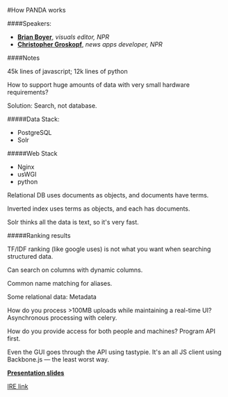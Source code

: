 #How PANDA works

####Speakers:

* **[Brian Boyer][8508-001]**, *visuals editor, NPR*
* **[Christopher Groskopf][8508-002]**, *news apps developer, NPR*


[8508-001]: https://twitter.com/brianboyer
[8508-002]: https://twitter.com/onyxfish
####Notes

45k lines of javascript; 12k lines of python

How to support huge amounts of data with very small hardware requirements?

Solution: Search, not database.

#####Data Stack:

* PostgreSQL
* Solr

#####Web Stack

* Nginx
* usWGI
* python

Relational DB uses documents as objects, and documents have terms.

Inverted index uses terms as objects, and each has documents.

Solr thinks all the data is text, so it's very fast.

#####Ranking results

TF/IDF ranking (like google uses) is not what you want when searching structured data.

Can search on columns with dynamic columns.

Common name matching for aliases.

Some relational data: Metadata

How do you process >100MB uploads while maintaining a real-time UI? Asynchronous processing with celery.

How do you provide access for both people and machines? Program API first.

Even the GUI goes through the API using tastypie. It's an all JS client using Backbone.js — the least worst way.

**[Presentation slides](https://docs.google.com/presentation/d/1yLwVEfRFVbhJPL-yuAK6yVmdRzs8s5STiSiQBRPdcY4/pub?start=false&loop=false&delayms=3000&slide=id.p)**

[IRE link](http://www.ire.org/events-and-training/event/973/1123/)